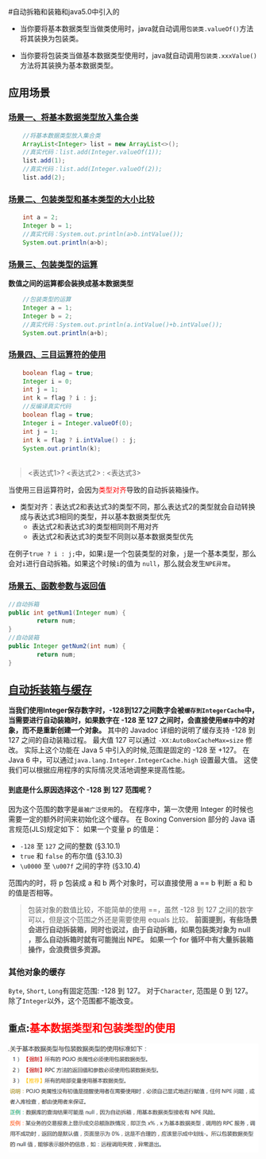 #自动拆箱和装箱和java5.0中引入的

* 当你要将基本数据类型当做类使用时，java就自动调用`包装类.valueOf()`方法将其装换为包装类。

* 当你要将包装类当做基本数据类型使用时，java就自动调用`包装类.xxxValue()`方法将其装换为基本数据类型。

## 应用场景
### [场景一、将基本数据类型放入集合类](https://hollischuang.gitee.io/tobetopjavaer/#/basics/java-basic/boxing-unboxing?id=%e5%9c%ba%e6%99%af%e4%b8%80%e3%80%81%e5%b0%86%e5%9f%ba%e6%9c%ac%e6%95%b0%e6%8d%ae%e7%b1%bb%e5%9e%8b%e6%94%be%e5%85%a5%e9%9b%86%e5%90%88%e7%b1%bb)
````java
    //将基本数据类型放入集合类
    ArrayList<Integer> list = new ArrayList<>();
    //真实代码：list.add(Integer.valueOf(1));
    list.add(1);
    //真实代码：list.add(Integer.valueOf(2));
    list.add(2);
````
### [场景二、包装类型和基本类型的大小比较](https://hollischuang.gitee.io/tobetopjavaer/#/basics/java-basic/boxing-unboxing?id=%e5%9c%ba%e6%99%af%e4%ba%8c%e3%80%81%e5%8c%85%e8%a3%85%e7%b1%bb%e5%9e%8b%e5%92%8c%e5%9f%ba%e6%9c%ac%e7%b1%bb%e5%9e%8b%e7%9a%84%e5%a4%a7%e5%b0%8f%e6%af%94%e8%be%83)
```java
    int a = 2;
    Integer b = 1;
    //真实代码：System.out.println(a>b.intValue());
    System.out.println(a>b);
```
### [场景三、包装类型的运算](https://hollischuang.gitee.io/tobetopjavaer/#/basics/java-basic/boxing-unboxing?id=%e5%9c%ba%e6%99%af%e4%b8%89%e3%80%81%e5%8c%85%e8%a3%85%e7%b1%bb%e5%9e%8b%e7%9a%84%e8%bf%90%e7%ae%97)
**数值之间的运算都会装换成基本数据类型**
```java
    //包装类型的运算
    Integer a = 1;
    Integer b = 2;
    //真实代码：System.out.println(a.intValue()+b.intValue());
    System.out.println(a+b);
```
### [场景四、三目运算符的使用](https://hollischuang.gitee.io/tobetopjavaer/#/basics/java-basic/boxing-unboxing?id=%e5%9c%ba%e6%99%af%e5%9b%9b%e3%80%81%e4%b8%89%e7%9b%ae%e8%bf%90%e7%ae%97%e7%ac%a6%e7%9a%84%e4%bd%bf%e7%94%a8)
```java
    boolean flag = true;
    Integer i = 0;
    int j = 1;
    int k = flag ? i : j;
    //反编译真实代码
    boolean flag = true;
    Integer i = Integer.valueOf(0);
    int j = 1;
    int k = flag ? i.intValue() : j;
    System.out.println(k);
    
```
> <表达式1>? <表达式2> : <表达式3>

当使用三目运算符时，会因为<font color="red">类型对齐</font>导致的自动拆装箱操作。
- 类型对齐：表达式2和表达式3的类型不同，那么表达式2的类型就会自动转换成与表达式3相同的类型，并以基本数据类型优先
    * 表达式2和表达式3的类型相同则不用对齐
    * 表达式2和表达式3的类型不同则以基本数据类型优先
      
在例子`true ? i : j;`中，如果`i`是一个包装类型的对象，`j`是一个基本类型，那么会对`i`进行自动拆箱。如果这个时候`i`的值为 `null`，那么就会发生`NPE异常`。  

### [场景五、函数参数与返回值](https://hollischuang.gitee.io/tobetopjavaer/#/basics/java-basic/boxing-unboxing?id=%e5%9c%ba%e6%99%af%e4%ba%94%e3%80%81%e5%87%bd%e6%95%b0%e5%8f%82%e6%95%b0%e4%b8%8e%e8%bf%94%e5%9b%9e%e5%80%bc)
```java
//自动拆箱
public int getNum1(Integer num) {
        return num;
}
//自动装箱
public Integer getNum2(int num) {
        return num;
}
```
## [自动拆装箱与缓存](https://hollischuang.gitee.io/tobetopjavaer/#/basics/java-basic/boxing-unboxing?id=%e8%87%aa%e5%8a%a8%e6%8b%86%e8%a3%85%e7%ae%b1%e4%b8%8e%e7%bc%93%e5%ad%98)
**当我们使用Integer保存数字时，-128到127之间数字会被`缓存到IntegerCache`中，当需要进行自动装箱时，如果数字在 -128 至 127 之间时，会直接使用`缓存`中的对象，而不是重新创建一个对象。**
其中的 Javadoc 详细的说明了缓存支持 -128 到 127 之间的自动装箱过程。
最大值 127 可以通过 `-XX:AutoBoxCacheMax=size` 修改。
实际上这个功能在 Java 5 中引入的时候,范围是固定的 -128 至 +127。
在 Java 6 中，可以通过`java.lang.Integer.IntegerCache.high` 设置最大值。
这使我们可以根据应用程序的实际情况灵活地调整来提高性能。
#### 到底是什么原因选择这个 -128 到 127 范围呢？
因为这个范围的数字是`最被广泛使用`的。 
在程序中，第一次使用 Integer 的时候也需要一定的额外时间来初始化这个缓存。
在 Boxing Conversion 部分的 Java 语言规范(JLS)规定如下：
如果一个变量 p 的值是：

- `-128` 至 `127` 之间的整数 (§3.10.1)
- `true` 和 `false` 的布尔值 (§3.10.3)
- `\u0000` 至 `\u007f` 之间的字符 (§3.10.4)

范围内的时，将 p 包装成 a 和 b 两个对象时，可以直接使用 a == b 判断 a 和 b 的值是否相等。
> 包装对象的数值比较，不能简单的使用 ==，虽然 -128 到 127 之间的数字可以，但是这个范围之外还是需要使用 equals 比较。
> **前面提到，有些场景会进行自动拆装箱，同时也说过，由于自动拆箱，如果包装类对象为 null ，那么自动拆箱时就有可能抛出 NPE。**
> **如果一个 for 循环中有大量拆装箱操作，会浪费很多资源。**

### 其他对象的缓存
`Byte`, `Short`, `Long`有固定范围: -128 到 127。
对于`Character`, 范围是 0 到 127。
除了`Integer`以外，这个范围都不能改变。
## `重点`:<font color="red">基本数据类型和包装类型的使用</font>
![阿里基本数据类型和包装类型的使用](image/img.png)